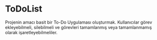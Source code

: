# ToDoList
Projenin amacı basit bir To-Do Uygulaması oluşturmak. 
Kullanıcılar görev ekleyebilmeli, silebilmeli ve görevleri tamamlanmış 
veya tamamlanmamış olarak işaretleyebilmeliler.
